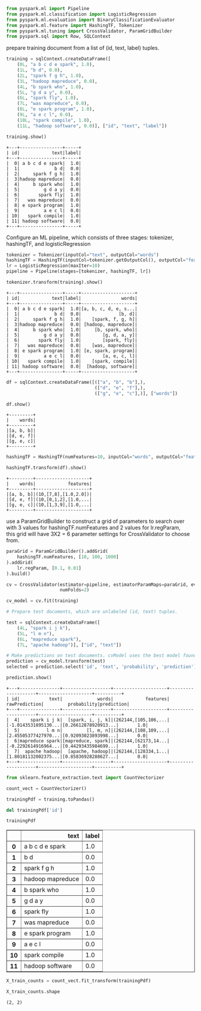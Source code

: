 




```python
from pyspark.ml import Pipeline
from pyspark.ml.classification import LogisticRegression
from pyspark.ml.evaluation import BinaryClassificationEvaluator
from pyspark.ml.feature import HashingTF, Tokenizer
from pyspark.ml.tuning import CrossValidator, ParamGridBuilder
from pyspark.sql import Row, SQLContext
```

prepare training document from a list of (id, text, label) tuples.


```python
training = sqlContext.createDataFrame([
    (0L, "a b c d e spark", 1.0),
    (1L, "b d", 0.0),
    (2L, "spark f g h", 1.0),
    (3L, "hadoop mapreduce", 0.0),
    (4L, "b spark who", 1.0),
    (5L, "g d a y", 0.0),
    (6L, "spark fly", 1.0),
    (7L, "was mapreduce", 0.0),
    (8L, "e spark program", 1.0),
    (9L, "a e c l", 0.0),
    (10L, "spark compile", 1.0),
    (11L, "hadoop software", 0.0)], ["id", "text", "label"])
```


```python
training.show()
```

    +---+----------------+-----+
    | id|            text|label|
    +---+----------------+-----+
    |  0| a b c d e spark|  1.0|
    |  1|             b d|  0.0|
    |  2|     spark f g h|  1.0|
    |  3|hadoop mapreduce|  0.0|
    |  4|     b spark who|  1.0|
    |  5|         g d a y|  0.0|
    |  6|       spark fly|  1.0|
    |  7|   was mapreduce|  0.0|
    |  8| e spark program|  1.0|
    |  9|         a e c l|  0.0|
    | 10|   spark compile|  1.0|
    | 11| hadoop software|  0.0|
    +---+----------------+-----+
    


Configure an ML pipeline, which consists of three stages: tokenizer, hashingTF, and logisticRegression


```python
tokenizer = Tokenizer(inputCol="text", outputCol="words")
hashingTF = HashingTF(inputCol=tokenizer.getOutputCol(), outputCol="features")
lr = LogisticRegression(maxIter=10)
pipeline = Pipeline(stages=[tokenizer, hashingTF, lr])
```


```python
tokenizer.transform(training).show()
```

    +---+----------------+-----+--------------------+
    | id|            text|label|               words|
    +---+----------------+-----+--------------------+
    |  0| a b c d e spark|  1.0|[a, b, c, d, e, s...|
    |  1|             b d|  0.0|              [b, d]|
    |  2|     spark f g h|  1.0|    [spark, f, g, h]|
    |  3|hadoop mapreduce|  0.0| [hadoop, mapreduce]|
    |  4|     b spark who|  1.0|     [b, spark, who]|
    |  5|         g d a y|  0.0|        [g, d, a, y]|
    |  6|       spark fly|  1.0|        [spark, fly]|
    |  7|   was mapreduce|  0.0|    [was, mapreduce]|
    |  8| e spark program|  1.0| [e, spark, program]|
    |  9|         a e c l|  0.0|        [a, e, c, l]|
    | 10|   spark compile|  1.0|    [spark, compile]|
    | 11| hadoop software|  0.0|  [hadoop, software]|
    +---+----------------+-----+--------------------+
    



```python
df = sqlContext.createDataFrame([(["a", "b", "b"],),
                                 (["d", "e", "f"],),
                                 (["g", "e", "c"],)], ["words"])
```


```python
df.show()
```

    +---------+
    |    words|
    +---------+
    |[a, b, b]|
    |[d, e, f]|
    |[g, e, c]|
    +---------+
    



```python
hashingTF = HashingTF(numFeatures=10, inputCol="words", outputCol="features")
```


```python
hashingTF.transform(df).show()
```

    +---------+--------------------+
    |    words|            features|
    +---------+--------------------+
    |[a, b, b]|(10,[7,8],[1.0,2.0])|
    |[d, e, f]|(10,[0,1,2],[1.0,...|
    |[g, e, c]|(10,[1,3,9],[1.0,...|
    +---------+--------------------+
    


use a ParamGridBuilder to construct a grid of parameters to search over  
with 3 values for hashingTF.numFeatures and 2 values for lr.regParam,  
this grid will have 3X2 = 6 parameter settings for CrossValidator to choose from.


```python
paraGrid = ParamGridBuilder().addGrid(
    hashingTF.numFeatures, [10, 100, 1000]
).addGrid(
    lr.regParam, [0.1, 0.01]
).build()
```


```python
cv = CrossValidator(estimator=pipeline, estimatorParamMaps=paraGrid, evaluator=BinaryClassificationEvaluator(),
                    numFolds=2)
```


```python
cv_model = cv.fit(training)
```


```python
# Prepare test documents, which are unlabeled (id, text) tuples.
```


```python
test = sqlContext.createDataFrame([
    (4L, "spark i j k"),
    (5L, "l m n"),
    (6L, "mapreduce spark"),
    (7L, "apache hadoop")], ["id", "text"])
```


```python
# Make predictions on test documents. cvModel uses the best model found (lrModel).
prediction = cv_model.transform(test)
selected = prediction.select('id', 'text', 'probability', 'prediction')
```


```python
prediction.show()
```

    +---+---------------+------------------+--------------------+--------------------+--------------------+----------+
    | id|           text|             words|            features|       rawPrediction|         probability|prediction|
    +---+---------------+------------------+--------------------+--------------------+--------------------+----------+
    |  4|    spark i j k|  [spark, i, j, k]|(262144,[105,106,...|[-1.0143531895130...|[0.26612878920913...|       1.0|
    |  5|          l m n|         [l, m, n]|(262144,[108,109,...|[2.45505377427970...|[0.92093023893998...|       0.0|
    |  6|mapreduce spark|[mapreduce, spark]|(262144,[62173,14...|[-0.2292614916964...|[0.44293435984699...|       1.0|
    |  7|  apache hadoop|  [apache, hadoop]|(262144,[128334,1...|[1.80181132002375...|[0.85836928288627...|       0.0|
    +---+---------------+------------------+--------------------+--------------------+--------------------+----------+
    



```python
from sklearn.feature_extraction.text import CountVectorizer
```


```python
count_vect = CountVectorizer()
```


```python
trainingPdf = training.toPandas()
```


```python
del trainingPdf['id']
```


```python
trainingPdf
```




<div>
<table border="1" class="dataframe">
  <thead>
    <tr style="text-align: right;">
      <th></th>
      <th>text</th>
      <th>label</th>
    </tr>
  </thead>
  <tbody>
    <tr>
      <th>0</th>
      <td>a b c d e spark</td>
      <td>1.0</td>
    </tr>
    <tr>
      <th>1</th>
      <td>b d</td>
      <td>0.0</td>
    </tr>
    <tr>
      <th>2</th>
      <td>spark f g h</td>
      <td>1.0</td>
    </tr>
    <tr>
      <th>3</th>
      <td>hadoop mapreduce</td>
      <td>0.0</td>
    </tr>
    <tr>
      <th>4</th>
      <td>b spark who</td>
      <td>1.0</td>
    </tr>
    <tr>
      <th>5</th>
      <td>g d a y</td>
      <td>0.0</td>
    </tr>
    <tr>
      <th>6</th>
      <td>spark fly</td>
      <td>1.0</td>
    </tr>
    <tr>
      <th>7</th>
      <td>was mapreduce</td>
      <td>0.0</td>
    </tr>
    <tr>
      <th>8</th>
      <td>e spark program</td>
      <td>1.0</td>
    </tr>
    <tr>
      <th>9</th>
      <td>a e c l</td>
      <td>0.0</td>
    </tr>
    <tr>
      <th>10</th>
      <td>spark compile</td>
      <td>1.0</td>
    </tr>
    <tr>
      <th>11</th>
      <td>hadoop software</td>
      <td>0.0</td>
    </tr>
  </tbody>
</table>
</div>




```python
X_train_counts = count_vect.fit_transform(trainingPdf)
```


```python
X_train_counts.shape
```




    (2, 2)




```python

```
